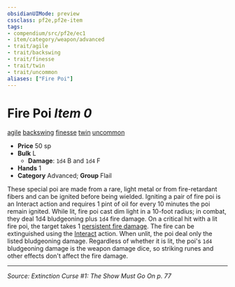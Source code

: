```yaml
---
obsidianUIMode: preview
cssclass: pf2e,pf2e-item
tags:
- compendium/src/pf2e/ec1
- item/category/weapon/advanced
- trait/agile
- trait/backswing
- trait/finesse
- trait/twin
- trait/uncommon
aliases: ["Fire Poi"]
---
```

# Fire Poi *Item 0*  
[agile](rules/traits/agile.md "Agile Weapon Trait")  [backswing](rules/traits/backswing.md "Backswing Weapon Trait")  [finesse](rules/traits/finesse.md "Finesse Weapon Trait")  [twin](rules/traits/twin.md "Twin Weapon Trait")  [uncommon](rules/traits/uncommon.md "Uncommon Rarity Trait")  

- **Price** 50 sp
- **Bulk** L
  - **Damage**: `1d4` B and `1d4` F
- **Hands** 1
- **Category** Advanced; **Group** Flail 

These special poi are made from a rare, light metal or from fire-retardant fibers and can be ignited before being wielded. Igniting a pair of fire poi is an Interact action and requires 1 pint of oil for every 10 minutes the poi remain ignited. While lit, fire poi cast dim light in a 10-foot radius; in combat, they deal 1d4 bludgeoning plus `1d4` fire damage. On a critical hit with a lit fire poi, the target takes 1 [persistent fire damage](rules/conditions.md#Persistent%20Damage). The fire can be extinguished using the [Interact](rules/actions/interact.md) action. When unlit, the poi deal only the listed bludgeoning damage. Regardless of whether it is lit, the poi's `1d4` bludgeoning damage is the weapon damage dice, so striking runes and other effects don't affect the fire damage.


---
*Source: Extinction Curse #1: The Show Must Go On p. 77*
